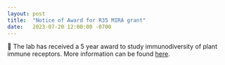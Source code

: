 ```yaml
---
layout: post
title:  "Notice of Award for R35 MIRA grant"
date:   2023-07-20 12:00:00 -0700
---
```

🎉 The lab has received a 5 year award to study immunodiversity of plant immune receptors. More information can be found <a href="https://reporter.nih.gov/search/vbywDYtmIk2CLwDvREchCA/project-details/10709286#similar-Projects">here</a>.